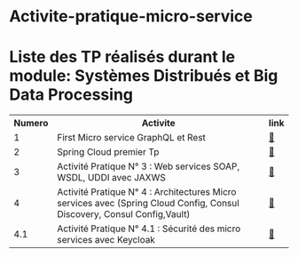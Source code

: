 # Activite-pratique-micro-service

<html>
<head>

</head>
<body>
<h1>Liste des TP réalisés durant le module: Systèmes Distribués et Big Data Processing </h1>
<table>
  <tr>
    <th>Numero</th>
    <th>Activite</th>
    <th>link</th>
    
  </tr>
  <tr>
    <td>1</td>
    <td>First Micro service GraphQL et Rest	</td>
    <td><a href="https://github.com/amine1956/Activite-pratique-micro-service/tree/main/activite1">🔗</a></td>
  </tr>

  <tr>
   <td>2</td>
   <td> Spring Cloud premier Tp	</td>
   <td><a href="https://github.com/amine1956/Activite-pratique-micro-service/tree/main/activite2">🔗</a></td>
 </tr>

  <tr>
   <td>3</td>
   <td> Activité Pratique N° 3 : Web services SOAP, WSDL, UDDI avec JAXWS	</td>
   <td><a href="https://github.com/amine1956/Activite-pratique-micro-service/tree/main/activite3">🔗</a></td>
  </tr>
  
  <tr>
   <td>4</td>
   <td> Activité Pratique N° 4 : Architectures Micro services avec (Spring Cloud Config, Consul Discovery, Consul Config,Vault)</td>
   <td><a href="https://github.com/amine1956/Activite-pratique-micro-service/tree/main/activitee4">🔗</a></td>
 </tr>

<tr>
   <td>4.1</td>
   <td> Activité Pratique N° 4.1 : Sécurité des micro services avec Keycloak</td>
   <td><a href="https://github.com/amine1956/Activite-pratique-micro-service/tree/main/activite4_1">🔗</a></td>
 </tr>

</table>

</body>
</html>
